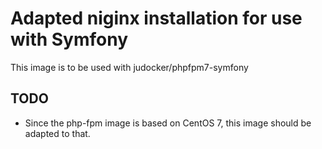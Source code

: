 # Adapted niginx installation for use with Symfony

This image is to be used with judocker/phpfpm7-symfony

TODO
----

* Since the php-fpm image is based on CentOS 7, this image should be adapted to that.